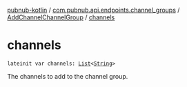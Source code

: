 [pubnub-kotlin](../../index.md) / [com.pubnub.api.endpoints.channel_groups](../index.md) / [AddChannelChannelGroup](index.md) / [channels](./channels.md)

# channels

`lateinit var channels: `[`List`](https://kotlinlang.org/api/latest/jvm/stdlib/kotlin.collections/-list/index.html)`<`[`String`](https://kotlinlang.org/api/latest/jvm/stdlib/kotlin/-string/index.html)`>`

The channels to add to the channel group.

